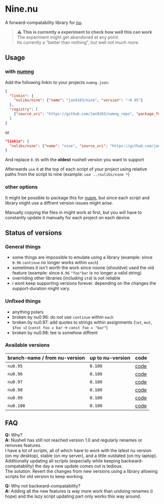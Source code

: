 # Nine.nu

A forward-compatability library for [nu][].

> ⚠️ **This is currently a experiment to check how well this can work**  
> The experiment might get abandoned at any point.  
> Its currently a "better than nothing", but well not much more.


## Usage 

### with [numng][]

Add the following linkin to your projects `numng.json`:

```json
{
  "linkin": {
    "nulibs/nine": {"name": "jan9103/nine", "version": "~0.95"}
  },
  "registry": [
    {"source_uri": "https://github.com/Jan9103/numng_repo", "package_format": "numng", "path_offset": "repo"}
  ]
}
```

or

```json
"linkin": {
  "nulibs/nine": {"name": "nine", "source_uri": "https://github.com/jan9103/nine.nu", "git_ref": "nu0.95"}
}
```

And replace `0.95` with the **oldest** nushell version you want to support

Afterwards `use` it at the top of each script of your project using relative paths from the script to nine (example: `use ../nulibs/nine *`)


### other options

It might be possible to package this for [nupm][], but since each script and library might use a diffrent version issues might arise.

Manually copying the files in might work at first, but you will have to constantly update it manually for each project on each device.


## Status of versions

### General things

* some things are impossible to emulate using a library (example: since `0.96` `continue` no longer works within `each`)
* sometimes it isn't worth the work since noone (shouldve) used the old feature (example: since `0.96` `"foo"bar` is no longer a valid string)
* overriding other libraries (including `std`) is not reliable
* i wont keep supporting versions forever. depending on the changes the support-duration might vary.


### Unfixed things

* anything polars
* broken by nu0.96: do not use `continue` within `each`
* broken by nu0.97: add quotes to strings within assignments (`let`, `mut`, `$foo =`) (`const foo = bar` -> `const foo = "bar"`)
* broken by nu0.98: tee is somehow diffrent


### Available versions

branch-name / from nu-version | up to nu-version | code
--- | --- | ---
`nu0.95`  | `0.100` | [code](https://github.com/Jan9103/nine/tree/nu0.95)
`nu0.96`  | `0.100` | [code](https://github.com/Jan9103/nine/tree/nu0.96)
`nu0.97`  | `0.100` | [code](https://github.com/Jan9103/nine/tree/nu0.97)
`nu0.98`  | `0.100` | [code](https://github.com/Jan9103/nine/tree/nu0.98)
`nu0.99`  | `0.100` | [code](https://github.com/Jan9103/nine/tree/nu0.99)
`nu0.100` | `0.100` | [code](https://github.com/Jan9103/nine/tree/nu0.100)


## FAQ

**Q:** Why?  
**A:** Nushell has still not reached version 1.0 and regularly renames or removes features.  
I have a lot of scripts, all of which have to work with the latest nu version (on my desktop), stable (on my server), and a little outdated (on my laptop).  
Additionally updating all scripts (especially while keeping backward-compatability) the day a new update comes out is tedious.  
The solution: Revert the changes from new versions using a library allowing scripts for old version to keep working.

**Q:** Why not backward-compatability?  
**A:** Adding all the new features is way more work than undoing renames (i hope) and the lazy script updating part only works this way around.


[nu]: https://nushell.sh
[numng]: https://github.com/jan9103/numng
[nupm]: https://github.com/nushell/nupm
